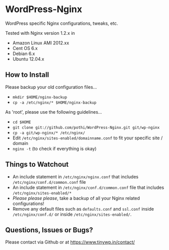 WordPress-Nginx
===============

WordPress specific Nginx configurations, tweaks, etc.

Tested with Nginx version 1.2.x in
+ Amazon Linux AMI 2012.xx
+ Cent OS 6.x
+ Debian 6.x
+ Ubuntu 12.04.x

How to Install
--------------

Please backup your old configuration files...

+ `mkdir $HOME/nginx-backup`
+ `cp -a /etc/nginx/* $HOME/nginx-backup`

As 'root', please use the following guidelines...
+ `cd $HOME`
+ `git clone git://github.com/pothi/WordPress-Nginx.git git/wp-nginx`
+ `cp -a git/wp-nginx/* /etc/nginx/`
+ Edit `/etc/nginx/sites-enabled/domainname.conf` to fit your specific site / domain
+ `nginx -t` (to check if everything is okay)

Things to Watchout
------------------

+ An include statement in `/etc/nginx/nginx.conf` that includes `/etc/nginx/conf.d/common.conf` file
+ An include statement in `/etc/nginx/conf.d/common.conf` file that includes `/etc/nginx/sites-enabled/*`
+ *Please please please*, take a backup of all your Nginx related configurations!
+ Remove any default files such as `defaults.conf` and `ssl.conf` inside `/etc/nginx/conf.d/` or inside `/etc/nginx/sites-enabled/`.

Questions, Issues or Bugs?
--------------------------

Please contact via Github or at https://www.tinywp.in/contact/
